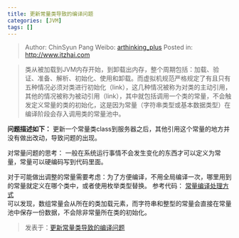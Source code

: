 ```yaml
---
title: 更新常量类导致的编译问题
categories: [JVM]
tags: []
---
```


> Author: ChinSyun Pang
> Weibo: [arthinking_plus](http://weibo.com/arthinkingplus)
> Posted in: http://www.itzhai.com

> 类从被加载到JVM内存开始，到卸载出内存，整个周期包括：加载、验证、准备、解析、初始化、使用和卸载。而虚拟机规范严格规定了有且只有五种情况必须对类进行初始化（link），这几种情况被称为对类的主动引用，其他的情况被称为被动引用（link），其中就包括调用一个类的常量，不会触发定义常量的类的初始化，这是因为常量（字符串类型或基本数据类型）在编译阶段会存入调用类的常量池中。

**问题描述如下：**
更新一个常量类class到服务器之后，其他引用这个常量的地方并没有做出改动，导致问题的出现。

对常量问题的思考：
一般在系统运行事情不会发生变化的东西才可以定义为常量，常量可以硬编码写到代码里面。

对于可能做出调整的常量需要考虑：为了方便编译，不用全局编译一次，哪里用到的常量就定义在哪个类中，或者使用枚举类型替换。
参考代码：
[常量编译处理方式](https://github.com/arthinking/java-code/blob/master/src/me/arthinking/code4jvmnote/C7_4_RoleEnum.java "常量编译处理方式")    
可以发现，数组常量会从所在的类加载元素，而字符串和整型的常量会直接在常量池中保存一份数据，不会除非常量所在类的初始化。

> 发表于：[更新常量类导致的编译问题](更新常量类导致的编译问题 "http://www.itzhai.com/the-compilation-problems-caused-by-constant.html")


